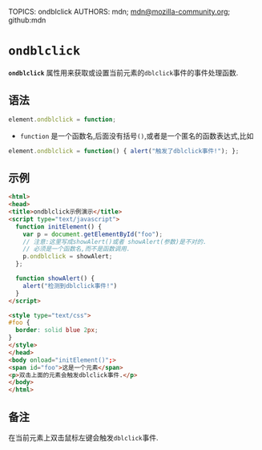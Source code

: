 TOPICS: ondblclick
AUTHORS: mdn; mdn@mozilla-community.org; github:mdn

# `ondblclick`

**`ondblclick`** 属性用来获取或设置当前元素的`dblclick`事件的事件处理函数.

## 语法

```javascript
element.ondblclick = function;
```

- `function` 是一个函数名,后面没有括号`()`,或者是一个匿名的函数表达式,比如

```javascript
element.ondblclick = function() { alert("触发了dblclick事件!"); };
```

## 示例

```html
<html>
<head>
<title>ondblclick示例演示</title>
<script type="text/javascript">
  function initElement() {
    var p = document.getElementById("foo");
    // 注意:这里写成showAlert()或者 showAlert(参数)是不对的.
    // 必须是一个函数名,而不是函数调用.
    p.ondblclick = showAlert;
  };

  function showAlert() {
    alert("检测到dblclick事件!")
  }
</script>

<style type="text/css">
#foo {
  border: solid blue 2px;
}
</style>
</head>
<body onload="initElement()";>
<span id="foo">这是一个元素</span>
<p>双击上面的元素会触发dblclick事件.</p>
</body>
</html>
```

## 备注

在当前元素上双击鼠标左键会触发`dblclick`事件.
